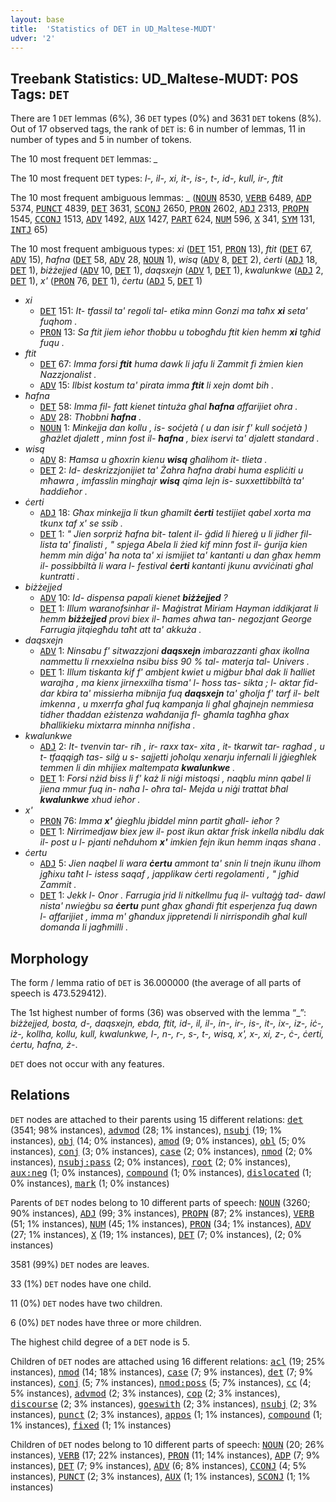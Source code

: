 ```yaml
---
layout: base
title:  'Statistics of DET in UD_Maltese-MUDT'
udver: '2'
---
```


## Treebank Statistics: UD_Maltese-MUDT: POS Tags: `DET`

There are 1 `DET` lemmas (6%), 36 `DET` types (0%) and 3631 `DET` tokens (8%).
Out of 17 observed tags, the rank of `DET` is: 6 in number of lemmas, 11 in number of types and 5 in number of tokens.

The 10 most frequent `DET` lemmas: <em>_</em>

The 10 most frequent `DET` types:  <em>l-, il-, xi, it-, is-, t-, id-, kull, ir-, ftit</em>

The 10 most frequent ambiguous lemmas: <em>_</em> (<tt><a href="mt_mudt-pos-NOUN.html">NOUN</a></tt> 8530, <tt><a href="mt_mudt-pos-VERB.html">VERB</a></tt> 6489, <tt><a href="mt_mudt-pos-ADP.html">ADP</a></tt> 5374, <tt><a href="mt_mudt-pos-PUNCT.html">PUNCT</a></tt> 4839, <tt><a href="mt_mudt-pos-DET.html">DET</a></tt> 3631, <tt><a href="mt_mudt-pos-SCONJ.html">SCONJ</a></tt> 2650, <tt><a href="mt_mudt-pos-PRON.html">PRON</a></tt> 2602, <tt><a href="mt_mudt-pos-ADJ.html">ADJ</a></tt> 2313, <tt><a href="mt_mudt-pos-PROPN.html">PROPN</a></tt> 1545, <tt><a href="mt_mudt-pos-CCONJ.html">CCONJ</a></tt> 1513, <tt><a href="mt_mudt-pos-ADV.html">ADV</a></tt> 1492, <tt><a href="mt_mudt-pos-AUX.html">AUX</a></tt> 1427, <tt><a href="mt_mudt-pos-PART.html">PART</a></tt> 624, <tt><a href="mt_mudt-pos-NUM.html">NUM</a></tt> 596, <tt><a href="mt_mudt-pos-X.html">X</a></tt> 341, <tt><a href="mt_mudt-pos-SYM.html">SYM</a></tt> 131, <tt><a href="mt_mudt-pos-INTJ.html">INTJ</a></tt> 65)

The 10 most frequent ambiguous types:  <em>xi</em> (<tt><a href="mt_mudt-pos-DET.html">DET</a></tt> 151, <tt><a href="mt_mudt-pos-PRON.html">PRON</a></tt> 13), <em>ftit</em> (<tt><a href="mt_mudt-pos-DET.html">DET</a></tt> 67, <tt><a href="mt_mudt-pos-ADV.html">ADV</a></tt> 15), <em>ħafna</em> (<tt><a href="mt_mudt-pos-DET.html">DET</a></tt> 58, <tt><a href="mt_mudt-pos-ADV.html">ADV</a></tt> 28, <tt><a href="mt_mudt-pos-NOUN.html">NOUN</a></tt> 1), <em>wisq</em> (<tt><a href="mt_mudt-pos-ADV.html">ADV</a></tt> 8, <tt><a href="mt_mudt-pos-DET.html">DET</a></tt> 2), <em>ċerti</em> (<tt><a href="mt_mudt-pos-ADJ.html">ADJ</a></tt> 18, <tt><a href="mt_mudt-pos-DET.html">DET</a></tt> 1), <em>biżżejjed</em> (<tt><a href="mt_mudt-pos-ADV.html">ADV</a></tt> 10, <tt><a href="mt_mudt-pos-DET.html">DET</a></tt> 1), <em>daqsxejn</em> (<tt><a href="mt_mudt-pos-ADV.html">ADV</a></tt> 1, <tt><a href="mt_mudt-pos-DET.html">DET</a></tt> 1), <em>kwalunkwe</em> (<tt><a href="mt_mudt-pos-ADJ.html">ADJ</a></tt> 2, <tt><a href="mt_mudt-pos-DET.html">DET</a></tt> 1), <em>x'</em> (<tt><a href="mt_mudt-pos-PRON.html">PRON</a></tt> 76, <tt><a href="mt_mudt-pos-DET.html">DET</a></tt> 1), <em>ċertu</em> (<tt><a href="mt_mudt-pos-ADJ.html">ADJ</a></tt> 5, <tt><a href="mt_mudt-pos-DET.html">DET</a></tt> 1)


* <em>xi</em>
  * <tt><a href="mt_mudt-pos-DET.html">DET</a></tt> 151: <em>It- tfassil ta' regoli tal- etika minn Gonzi ma taħx <b>xi</b> seta' fuqhom .</em>
  * <tt><a href="mt_mudt-pos-PRON.html">PRON</a></tt> 13: <em>Sa ftit jiem ieħor tħobbu u tobogħdu ftit kien hemm <b>xi</b> tgħid fuqu .</em>
* <em>ftit</em>
  * <tt><a href="mt_mudt-pos-DET.html">DET</a></tt> 67: <em>Imma forsi <b>ftit</b> huma dawk li jafu li Zammit fi żmien kien Nazzjonalist .</em>
  * <tt><a href="mt_mudt-pos-ADV.html">ADV</a></tt> 15: <em>Ilbist kostum ta' pirata imma <b>ftit</b> li xejn domt bih .</em>
* <em>ħafna</em>
  * <tt><a href="mt_mudt-pos-DET.html">DET</a></tt> 58: <em>Imma fil- fatt kienet tintuża għal <b>ħafna</b> affarijiet oħra .</em>
  * <tt><a href="mt_mudt-pos-ADV.html">ADV</a></tt> 28: <em>Tħobbni <b>ħafna</b> .</em>
  * <tt><a href="mt_mudt-pos-NOUN.html">NOUN</a></tt> 1: <em>Minkejja dan kollu , is- soċjetà ( u dan isir f' kull soċjetà ) għażlet djalett , minn fost il- <b>ħafna</b> , biex iservi ta' djalett standard .</em>
* <em>wisq</em>
  * <tt><a href="mt_mudt-pos-ADV.html">ADV</a></tt> 8: <em>Ħamsa u għoxrin kienu <b>wisq</b> għalihom it- tlieta .</em>
  * <tt><a href="mt_mudt-pos-DET.html">DET</a></tt> 2: <em>Id- deskrizzjonijiet ta' Żahra ħafna drabi huma espliċiti u mħawra , imfasslin mingħajr <b>wisq</b> qima lejn is- suxxettibbiltà ta' ħaddieħor .</em>
* <em>ċerti</em>
  * <tt><a href="mt_mudt-pos-ADJ.html">ADJ</a></tt> 18: <em>Għax minkejja li tkun għamilt <b>ċerti</b> testijiet qabel xorta ma tkunx taf x' se ssib .</em>
  * <tt><a href="mt_mudt-pos-DET.html">DET</a></tt> 1: <em>" Jien sorpriż ħafna bit- talent il- ġdid li ħiereġ u li jidher fil- lista ta' finalisti , " spjega Abela li żied kif minn fost il- ġurija kien hemm min diġa' ħa nota ta' xi ismijiet ta' kantanti u dan għax hemm il- possibbiltà li wara l- festival <b>ċerti</b> kantanti jkunu avviċinati għal kuntratti .</em>
* <em>biżżejjed</em>
  * <tt><a href="mt_mudt-pos-ADV.html">ADV</a></tt> 10: <em>Id- dispensa papali kienet <b>biżżejjed</b> ?</em>
  * <tt><a href="mt_mudt-pos-DET.html">DET</a></tt> 1: <em>Illum waranofsinhar il- Maġistrat Miriam Hayman iddikjarat li hemm <b>biżżejjed</b> provi biex il- ħames aħwa tan- negozjant George Farrugia jitqiegħdu taħt att ta' akkuża .</em>
* <em>daqsxejn</em>
  * <tt><a href="mt_mudt-pos-ADV.html">ADV</a></tt> 1: <em>Ninsabu f' sitwazzjoni <b>daqsxejn</b> imbarazzanti għax ikollna nammettu li rnexxielna nsibu biss 90 % tal- materja tal- Univers .</em>
  * <tt><a href="mt_mudt-pos-DET.html">DET</a></tt> 1: <em>Illum tiskanta kif f' ambjent kwiet u miġbur bħal dak li ħalliet warajha , ma kienx jirnexxilha tisma' l- ħoss tas- sikta ; l- aktar fid- dar kbira ta' missierha mibnija fuq <b>daqsxejn</b> ta' għolja f' tarf il- belt imkenna , u mxerrfa għal fuq kampanja li għal għajnejn nemmiesa tidher tħaddan eżistenza waħdanija fl- għamla tagħha għax bħallikieku mixtarra minnha nnifisha .</em>
* <em>kwalunkwe</em>
  * <tt><a href="mt_mudt-pos-ADJ.html">ADJ</a></tt> 2: <em>It- tvenvin tar- riħ , ir- raxx tax- xita , it- tkarwit tar- ragħad , u t- tfaqqigħ tas- silġ u s- sajjetti joħolqu xenarju infernali li jġiegħlek temmen li din mhijiex maltempata <b>kwalunkwe</b> .</em>
  * <tt><a href="mt_mudt-pos-DET.html">DET</a></tt> 1: <em>Forsi nżid biss li f' każ li niġi mistoqsi , naqblu minn qabel li jiena mmur fuq in- naħa l- oħra tal- Mejda u niġi trattat bħal <b>kwalunkwe</b> xhud ieħor .</em>
* <em>x'</em>
  * <tt><a href="mt_mudt-pos-PRON.html">PRON</a></tt> 76: <em>Imma <b>x'</b> ġiegħlu jbiddel minn partit għall- ieħor ?</em>
  * <tt><a href="mt_mudt-pos-DET.html">DET</a></tt> 1: <em>Nirrimedjaw biex jew il- post ikun aktar frisk inkella nibdlu dak il- post u l- pjanti neħduhom <b>x'</b> imkien fejn ikun hemm inqas sħana .</em>
* <em>ċertu</em>
  * <tt><a href="mt_mudt-pos-ADJ.html">ADJ</a></tt> 5: <em>Jien naqbel li wara <b>ċertu</b> ammont ta' snin li tnejn ikunu ilhom jgħixu taħt l- istess saqaf , japplikaw ċerti regolamenti , " jgħid Zammit .</em>
  * <tt><a href="mt_mudt-pos-DET.html">DET</a></tt> 1: <em>Jekk l- Onor . Farrugia jrid li nitkellmu fuq il- vultaġġ tad- dawl nista' nwieġbu sa <b>ċertu</b> punt għax għandi ftit esperjenza fuq dawn l- affarijiet , imma m' għandux jippretendi li nirrispondih għal kull domanda li jagħmilli .</em>

## Morphology

The form / lemma ratio of `DET` is 36.000000 (the average of all parts of speech is 473.529412).

The 1st highest number of forms (36) was observed with the lemma “_”: <em>biżżejjed, bosta, d-, daqsxejn, ebda, ftit, id-, il, il-, in-, ir-, is-, it-, ix-, iz-, iċ-, iż-, kollha, kollu, kull, kwalunkwe, l-, n-, r-, s-, t-, wisq, x', x-, xi, z-, ċ-, ċerti, ċertu, ħafna, ż-</em>.

`DET` does not occur with any features.


## Relations

`DET` nodes are attached to their parents using 15 different relations: <tt><a href="mt_mudt-dep-det.html">det</a></tt> (3541; 98% instances), <tt><a href="mt_mudt-dep-advmod.html">advmod</a></tt> (28; 1% instances), <tt><a href="mt_mudt-dep-nsubj.html">nsubj</a></tt> (19; 1% instances), <tt><a href="mt_mudt-dep-obj.html">obj</a></tt> (14; 0% instances), <tt><a href="mt_mudt-dep-amod.html">amod</a></tt> (9; 0% instances), <tt><a href="mt_mudt-dep-obl.html">obl</a></tt> (5; 0% instances), <tt><a href="mt_mudt-dep-conj.html">conj</a></tt> (3; 0% instances), <tt><a href="mt_mudt-dep-case.html">case</a></tt> (2; 0% instances), <tt><a href="mt_mudt-dep-nmod.html">nmod</a></tt> (2; 0% instances), <tt><a href="mt_mudt-dep-nsubj-pass.html">nsubj:pass</a></tt> (2; 0% instances), <tt><a href="mt_mudt-dep-root.html">root</a></tt> (2; 0% instances), <tt><a href="mt_mudt-dep-aux-neg.html">aux:neg</a></tt> (1; 0% instances), <tt><a href="mt_mudt-dep-compound.html">compound</a></tt> (1; 0% instances), <tt><a href="mt_mudt-dep-dislocated.html">dislocated</a></tt> (1; 0% instances), <tt><a href="mt_mudt-dep-mark.html">mark</a></tt> (1; 0% instances)

Parents of `DET` nodes belong to 10 different parts of speech: <tt><a href="mt_mudt-pos-NOUN.html">NOUN</a></tt> (3260; 90% instances), <tt><a href="mt_mudt-pos-ADJ.html">ADJ</a></tt> (99; 3% instances), <tt><a href="mt_mudt-pos-PROPN.html">PROPN</a></tt> (87; 2% instances), <tt><a href="mt_mudt-pos-VERB.html">VERB</a></tt> (51; 1% instances), <tt><a href="mt_mudt-pos-NUM.html">NUM</a></tt> (45; 1% instances), <tt><a href="mt_mudt-pos-PRON.html">PRON</a></tt> (34; 1% instances), <tt><a href="mt_mudt-pos-ADV.html">ADV</a></tt> (27; 1% instances), <tt><a href="mt_mudt-pos-X.html">X</a></tt> (19; 1% instances), <tt><a href="mt_mudt-pos-DET.html">DET</a></tt> (7; 0% instances),  (2; 0% instances)

3581 (99%) `DET` nodes are leaves.

33 (1%) `DET` nodes have one child.

11 (0%) `DET` nodes have two children.

6 (0%) `DET` nodes have three or more children.

The highest child degree of a `DET` node is 5.

Children of `DET` nodes are attached using 16 different relations: <tt><a href="mt_mudt-dep-acl.html">acl</a></tt> (19; 25% instances), <tt><a href="mt_mudt-dep-nmod.html">nmod</a></tt> (14; 18% instances), <tt><a href="mt_mudt-dep-case.html">case</a></tt> (7; 9% instances), <tt><a href="mt_mudt-dep-det.html">det</a></tt> (7; 9% instances), <tt><a href="mt_mudt-dep-conj.html">conj</a></tt> (5; 7% instances), <tt><a href="mt_mudt-dep-nmod-poss.html">nmod:poss</a></tt> (5; 7% instances), <tt><a href="mt_mudt-dep-cc.html">cc</a></tt> (4; 5% instances), <tt><a href="mt_mudt-dep-advmod.html">advmod</a></tt> (2; 3% instances), <tt><a href="mt_mudt-dep-cop.html">cop</a></tt> (2; 3% instances), <tt><a href="mt_mudt-dep-discourse.html">discourse</a></tt> (2; 3% instances), <tt><a href="mt_mudt-dep-goeswith.html">goeswith</a></tt> (2; 3% instances), <tt><a href="mt_mudt-dep-nsubj.html">nsubj</a></tt> (2; 3% instances), <tt><a href="mt_mudt-dep-punct.html">punct</a></tt> (2; 3% instances), <tt><a href="mt_mudt-dep-appos.html">appos</a></tt> (1; 1% instances), <tt><a href="mt_mudt-dep-compound.html">compound</a></tt> (1; 1% instances), <tt><a href="mt_mudt-dep-fixed.html">fixed</a></tt> (1; 1% instances)

Children of `DET` nodes belong to 10 different parts of speech: <tt><a href="mt_mudt-pos-NOUN.html">NOUN</a></tt> (20; 26% instances), <tt><a href="mt_mudt-pos-VERB.html">VERB</a></tt> (17; 22% instances), <tt><a href="mt_mudt-pos-PRON.html">PRON</a></tt> (11; 14% instances), <tt><a href="mt_mudt-pos-ADP.html">ADP</a></tt> (7; 9% instances), <tt><a href="mt_mudt-pos-DET.html">DET</a></tt> (7; 9% instances), <tt><a href="mt_mudt-pos-ADV.html">ADV</a></tt> (6; 8% instances), <tt><a href="mt_mudt-pos-CCONJ.html">CCONJ</a></tt> (4; 5% instances), <tt><a href="mt_mudt-pos-PUNCT.html">PUNCT</a></tt> (2; 3% instances), <tt><a href="mt_mudt-pos-AUX.html">AUX</a></tt> (1; 1% instances), <tt><a href="mt_mudt-pos-SCONJ.html">SCONJ</a></tt> (1; 1% instances)


